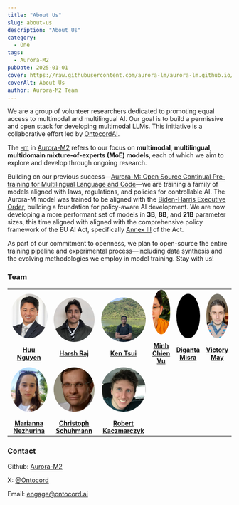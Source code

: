 ```yaml
---
title: "About Us"
slug: about-us
description: "About Us"
category:
  - One
tags:
  - Aurora-M2
pubDate: 2025-01-01
cover: https://raw.githubusercontent.com/aurora-lm/aurora-lm.github.io/main/assets/images/about_us/aurora-lm-logo.png
coverAlt: About Us
author: Aurora-M2 Team
---
```


We are a group of volunteer researchers dedicated to promoting equal access to multimodal and multilingual AI. Our goal is to build a permissive and open stack for developing multimodal LLMs. This initiative is a collaborative effort led by [OntocordAI](https://www.ontocord.ai/). 

The <u>-m</u> in <u>Aurora-M2</u> refers to our focus on **multimodal**, **multilingual**, **multidomain mixture-of-experts (MoE) models**, each of which we aim to explore and develop through ongoing research.

Building on our previous success—<u>[Aurora-M: Open Source Continual Pre-training for Multilingual Language and Code](https://arxiv.org/abs/2404.00399)</u>—we are training a family of models aligned with laws, regulations, and policies for controllable AI. The Aurora-M model was trained to be aligned with the [Biden-Harris Executive Order](https://www.federalregister.gov/presidential-documents/executive-orders/joe-biden/2021), building a foundation for policy-aware AI development. We are now developing a more performant set of models in **3B**, **8B**, and **21B** parameter sizes, this time aligned with aligned with the comprehensive policy framework of the EU AI Act, specifically [Annex III](https://artificialintelligenceact.eu/annex/3/) of the Act. 

As part of our commitment to openness, we plan to open-source the entire training pipeline and experimental process—including data synthesis and the evolving methodologies we employ in model training. Stay with us!
### Team

<!DOCTYPE html>
<html lang="en">
<head>
  <meta charset="UTF-8">
  <title>Team Members</title>
  <style>
    .circular-img {
      width: 100px;
      height: 100px;
      border-radius: 50%;
      object-fit: cover;
      display: block;
      margin: 0 auto;
    }
  </style>
</head>
<body>
  <table style="table-layout: fixed; width: 100%; border-collapse: collapse;">
    <tr>
      <td style="width: 16.66%; text-align: center; vertical-align: middle; height: 150px;">
        <img 
          src="https://raw.githubusercontent.com/aurora-lm/aurora-lm.github.io/main/assets/images/about_us/huu.jpeg" 
          class="circular-img" 
          alt="Huu Nguyen" 
        /><br>
        <strong><a href="https://www.linkedin.com/in/huu-ai-machine-learning/">Huu Nguyen</a></strong>
      </td>
      <td style="width: 16.66%; text-align: center; vertical-align: middle; height: 150px;">
        <img 
          src="https://raw.githubusercontent.com/aurora-lm/aurora-lm.github.io/main/assets/images/about_us/harsh.jpeg" 
          class="circular-img" 
          alt="Harsh Raj" 
        /><br>
        <strong><a href="https://harshraj172.github.io/">Harsh Raj</a></strong>
      </td>
      <td style="width: 16.66%; text-align: center; vertical-align: middle; height: 150px;">
        <img 
          src="https://raw.githubusercontent.com/aurora-lm/aurora-lm.github.io/main/assets/images/about_us/ken.jpg" 
          class="circular-img" 
          alt="Ken Tsui" 
        /><br>
        <strong><a href="https://github.com/kenhktsui">Ken Tsui</a></strong>
      </td>
      <td style="width: 16.66%; text-align: center; vertical-align: middle; height: 150px;">
        <img 
          src="https://raw.githubusercontent.com/aurora-lm/aurora-lm.github.io/main/assets/images/about_us/chien.jpg" 
          class="circular-img" 
          alt="Minh Chien Vu" 
        /><br>
        <strong><a href="https://scholar.google.com/citations?user=wcbZoCgAAAAJ&hl=en">Minh Chien Vu</a></strong>
      </td>
      <td style="width: 16.66%; text-align: center; vertical-align: middle; height: 150px;">
        <img 
          src="https://raw.githubusercontent.com/aurora-lm/aurora-lm.github.io/main/assets/images/about_us/diganta.png" 
          class="circular-img" 
          alt="Diganta Misra" 
        /><br>
        <strong><a href="https://scholar.google.com/citations?user=wcbZoCgAAAAJ&hl=en">Diganta Misra</a></strong>
      </td>
      <td style="width: 16.66%; text-align: center; vertical-align: middle; height: 150px;">
        <img 
          src="https://raw.githubusercontent.com/aurora-lm/aurora-lm.github.io/main/assets/images/about_us/victor.jpg" 
          class="circular-img" 
          alt="Victory May" 
        /><br>
        <strong><a href="https://mrcabbage972.github.io/">Victory May</a></strong>
      </td>
    </tr>
    <tr>
      <td style="width: 33.33%; text-align: center; vertical-align: middle; height: 150px;">
        <img 
          src="https://raw.githubusercontent.com/aurora-lm/aurora-lm.github.io/main/assets/images/about_us/marrianna.png" 
          class="circular-img" 
          alt="Marianna Nezhurina" 
        /><br>
        <strong><a href="https://scholar.google.ru/citations?user=2KPv4VYAAAAJ&hl=en">Marianna Nezhurina</a></strong>
      </td>
      <td style="width: 33.33%; text-align: center; vertical-align: middle; height: 150px;">
        <img 
          src="https://raw.githubusercontent.com/aurora-lm/aurora-lm.github.io/main/assets/images/about_us/cristoph.png" 
          class="circular-img" 
          alt="Christoph Schuhmann" 
        /><br>
        <strong><a href="https://scholar.google.com/citations?user=EvrlaSAAAAAJ&hl=en">Christoph Schuhmann</a></strong>
      </td>
      <td style="width: 33.33%; text-align: center; vertical-align: middle; height: 150px;">
        <img 
          src="https://raw.githubusercontent.com/aurora-lm/aurora-lm.github.io/main/assets/images/about_us/rob.png" 
          class="circular-img" 
          alt="Robert Kaczmarczyk" 
        /><br>
        <strong><a href="https://scholar.google.com/citations?user=qj7YcjcAAAAJ&hl=en">Robert Kaczmarczyk</a></strong>
      </td>
    </tr>
  </table>
</body>
</html>


<!-- ### Acknowledgement
Members are funded by the [Berkeley Sky Computing ](https://sky.cs.berkeley.edu/). The compute resources are also generously supported by [Lambda Labs](https://lambdalabs.com/) and [Anyscale](https://www.anyscale.com/). -->

### Contact
<!-- X: [@Ontocord](https://x.com/Ontocord) -->

Github: [Aurora-M2](https://github.com/aurora-lm)

X: [@Ontocord](https://x.com/Ontocord) 

Email: engage@ontocord.ai

<!-- Huggingface: [ontocord](https://huggingface.co/ontocord)

